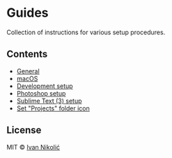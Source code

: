 # Guides

Collection of instructions for various setup procedures.

## Contents

* [General](general/README.md)
* [macOS](macos/README.md)
* [Development setup](development/README.md)
* [Photoshop setup](photoshop/README.md)
* [Sublime Text (3) setup](https://github.com/niksy/st-settings/blob/master/README.md)
* [Set "Projects" folder icon](projects-folder-icon/README.md)

## License

MIT © [Ivan Nikolić](http://ivannikolic.com)
